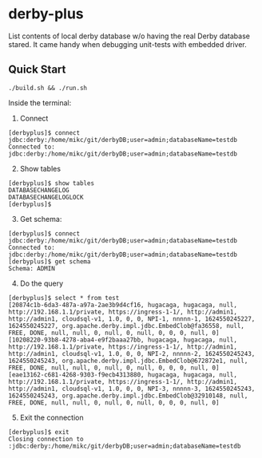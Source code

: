 # derby-plus

List contents of local derby database w/o having the real Derby database stared. It came handy when debugging unit-tests with embedded driver.

## Quick Start

```
./build.sh && ./run.sh
```

Inside the terminal:

1. Connect

```
[derbyplus]$ connect jdbc:derby:/home/mikc/git/derbyDB;user=admin;databaseName=testdb
Connected to: jdbc:derby:/home/mikc/git/derbyDB;user=admin;databaseName=testdb
```
2. Show tables
```
[derbyplus]$ show tables
DATABASECHANGELOG
DATABASECHANGELOGLOCK
[derbyplus]$ 
```
3. Get schema:

```
[derbyplus]$ connect jdbc:derby:/home/mikc/git/derbyDB;user=admin;databaseName=testdb
Connected to: jdbc:derby:/home/mikc/git/derbyDB;user=admin;databaseName=testdb
[derbyplus]$ get schema
Schema: ADMIN
```

4. Do the query
```
[derbyplus]$ select * from test
[20874c1b-6da3-487a-a97a-2ae3b9d4cf16, hugacaga, hugacaga, null, http://192.168.1.1/private, https://ingress-1-1/, http://admin1, http://admin1, cloudsql-v1, 1.0, 0, 0, NPI-1, nnnnn-1, 1624550245227, 1624550245227, org.apache.derby.impl.jdbc.EmbedClob@fa36558, null, FREE, DONE, null, null, 0, null, 0, null, 0, 0, 0, null, 0]
[10208220-93b8-4278-aba4-e9f2baaa27bb, hugacaga, hugacaga, null, http://192.168.1.1/private, https://ingress-1-1/, http://admin1, http://admin1, cloudsql-v1, 1.0, 0, 0, NPI-2, nnnnn-2, 1624550245243, 1624550245243, org.apache.derby.impl.jdbc.EmbedClob@672872e1, null, FREE, DONE, null, null, 0, null, 0, null, 0, 0, 0, null, 0]
[eae13162-c681-4268-9303-f9ecb4313880, hugacaga, hugacaga, null, http://192.168.1.1/private, https://ingress-1-1/, http://admin1, http://admin1, cloudsql-v1, 1.0, 0, 0, NPI-3, nnnnn-3, 1624550245243, 1624550245243, org.apache.derby.impl.jdbc.EmbedClob@32910148, null, FREE, DONE, null, null, 0, null, 0, null, 0, 0, 0, null, 0]
```

5. Exit the connection

```
[derbyplus]$ exit
Closing connection to :jdbc:derby:/home/mikc/git/derbyDB;user=admin;databaseName=testdb
```
